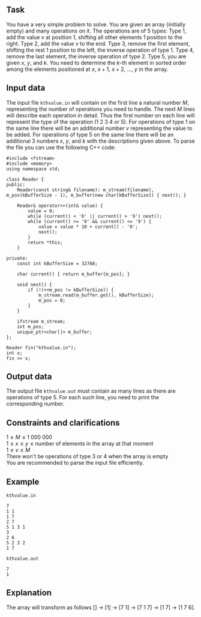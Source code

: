 ## Task

You have a very simple problem to solve. You are given an array (initially empty) and many operations on it. The operations are of 5 types: Type 1, add the value $v$ at position $1$, shifting all other elements $1$ position to the right. Type $2$, add the value $v$ to the end. Type $3$, remove the first element, shifting the rest $1$ position to the left, the inverse operation of type $1$. Type $4$, remove the last element, the inverse operation of type $2$. Type $5$, you are given $x$, $y$, and $k$. You need to determine the $k$-th element in sorted order among the elements positioned at $x$, $x + 1$, $x + 2$, $\dots$, $y$ in the array.

## Input data

The input file `kthvalue.in` will contain on the first line a natural number $M$, representing the number of operations you need to handle. The next $M$ lines will describe each operation in detail. Thus the first number on each line will represent the type of the operation ($1$ $2$ $3$ $4$ or $5$). For operations of type $1$ on the same line there will be an additional number $v$ representing the value to be added. For operations of type $5$ on the same line there will be an additional $3$ numbers $x$, $y$, and $k$ with the descriptions given above. To parse the file you can use the following C++ code:
```
#include <fstream>
#include <memory>
using namespace std;

class Reader {
public:
    Reader(const string& filename): m_stream(filename), m_pos(kBufferSize - 1), m_buffer(new char[kBufferSize]) { next(); }

    Reader& operator>>(int& value) {
        value = 0;
        while (current() < '0' || current() > '9') next();
        while (current() >= '0' && current() <= '9') {
            value = value * 10 + current() - '0';
            next();
        }
        return *this;
    }

private:
    const int kBufferSize = 32768;

    char current() { return m_buffer[m_pos]; }

    void next() {
        if (!(++m_pos != kBufferSize)) {
            m_stream.read(m_buffer.get(), kBufferSize);
            m_pos = 0;
        }
    }

    ifstream m_stream;
    int m_pos;
    unique_ptr<char[]> m_buffer;
};

Reader fin("kthvalue.in");
int x;
fin >> x;
```

## Output data

The output file `kthvalue.out` must contain as many lines as there are operations of type $5$. For each such line, you need to print the corresponding number.

## Constraints and clarifications

$1 \leq M \leq 1\ 000\ 000$  
$1 \leq x \leq y \leq \text{number of elements in the array at that moment}$  
$1 \leq v \leq M$  
There won't be operations of type $3$ or $4$ when the array is empty  
You are recommended to parse the input file efficiently.

## Example

`kthvalue.in`
```
7
1 1
1 7
2 7
5 1 3 1
3
2 6
5 2 3 2
1 7
```

`kthvalue.out`
```
7
1
```

## Explanation

The array will transform as follows [] $\rightarrow$ [1] $\rightarrow$ [7 1] $\rightarrow$ [7 1 7] $\rightarrow$ [1 7] $\rightarrow$ [1 7 6].
